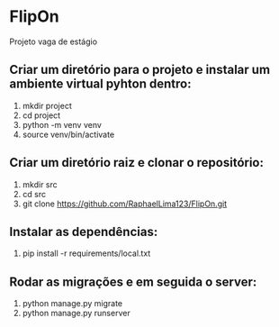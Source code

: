# FlipOn
Projeto vaga de estágio

## Criar um diretório para o projeto e instalar um ambiente virtual pyhton dentro:

1. mkdir project
2. cd project
3. python -m venv venv
4. source venv/bin/activate

## Criar um diretório raiz e clonar o repositório:
1. mkdir src
2. cd src
3. git clone https://github.com/RaphaelLima123/FlipOn.git

## Instalar as dependências:
1. pip install -r requirements/local.txt

## Rodar as migrações e em seguida o server:
1. python manage.py migrate
2. python manage.py runserver
